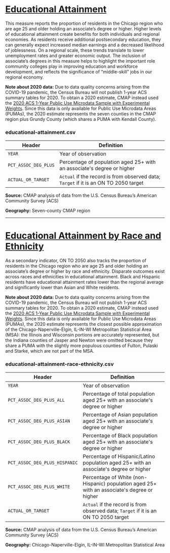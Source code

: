 # [Educational Attainment](https://www.cmap.illinois.gov/2050/indicators/educational-attainment)

This measure reports the proportion of residents in the Chicago region who are age 25 and older holding an associate’s degree or higher. Higher levels of educational attainment create benefits for both individuals and regional economies. As residents receive additional postsecondary education, they can generally expect increased median earnings and a decreased likelihood of joblessness. On a regional scale, these trends translate to lower unemployment rates and greater economic output. The inclusion of associate’s degrees in this measure helps to highlight the important role community colleges play in improving education and workforce development, and reflects the significance of “middle-skill” jobs in our regional economy.

**Note about 2020 data:** Due to data quality concerns arising from the COVID-19 pandemic, the Census Bureau will not publish 1-year ACS summary tables for 2020. To obtain a 2020 estimate, CMAP instead used the [2020 ACS 1-Year Public Use Microdata Sample with Experimental Weights](https://www.census.gov/programs-surveys/acs/data/experimental-data/2020-1-year-pums.html). Since this data is only available for Public Use Microdata Areas (PUMAs), the 2020 estimate represents the seven counties in the CMAP region plus Grundy County (which shares a PUMA with Kendall County).

### educational-attainment.csv

Header | Definition
-------|-----------
`YEAR` | Year of observation
`PCT_ASSOC_DEG_PLUS` | Percentage of population aged 25+ with an associate's degree or higher
`ACTUAL_OR_TARGET` | `Actual` if the record is from observed data; `Target` if it is an ON TO 2050 target

**Source:** CMAP analysis of data from the U.S. Census Bureau’s American Community Survey (ACS)

**Geography:** Seven-county CMAP region

---

# [Educational Attainment by Race and Ethnicity](https://www.cmap.illinois.gov/2050/indicators/educational-attainment#IGperspective)

As a secondary indicator, ON TO 2050 also tracks the proportion of residents in the Chicago region who are age 25 and older holding an associate’s degree or higher by race and ethnicity. Disparate outcomes exist across races and ethnicities in educational attainment. Black and Hispanic residents have educational attainment rates lower than the regional average and significantly lower than Asian and White residents.

**Note about 2020 data:** Due to data quality concerns arising from the COVID-19 pandemic, the Census Bureau will not publish 1-year ACS summary tables for 2020. To obtain a 2020 estimate, CMAP instead used the [2020 ACS 1-Year Public Use Microdata Sample with Experimental Weights](https://www.census.gov/programs-surveys/acs/data/experimental-data/2020-1-year-pums.html). Since this data is only available for Public Use Microdata Areas (PUMAs), the 2020 estimate represents the closest possible approximation of the Chicago-Naperville-Elgin, IL-IN-WI Metropolitan Statistical Area (MSA): the Illinois and Wisconsin portions are accurately represented, but the Indiana counties of Jasper and Newton were omitted because they share a PUMA with the slightly more populous counties of Fulton, Pulaski and Starke, which are not part of the MSA.

### educational-attainment-race-ethnicity.csv

Header | Definition
-------|-----------
`YEAR` | Year of observation
`PCT_ASSOC_DEG_PLUS_ALL` | Percentage of total population aged 25+ with an associate's degree or higher
`PCT_ASSOC_DEG_PLUS_ASIAN` | Percentage of Asian population aged 25+ with an associate's degree or higher
`PCT_ASSOC_DEG_PLUS_BLACK` | Percentage of Black population aged 25+ with an associate's degree or higher
`PCT_ASSOC_DEG_PLUS_HISPANIC` | Percentage of Hispanic/Latino population aged 25+ with an associate's degree or higher
`PCT_ASSOC_DEG_PLUS_WHITE` | Percentage of White (non-Hispanic) population aged 25+ with an associate's degree or higher
`ACTUAL_OR_TARGET` | `Actual` if the record is from observed data; `Target` if it is an ON TO 2050 target

**Source:** CMAP analysis of data from the U.S. Census Bureau’s American Community Survey (ACS)

**Geography:** Chicago-Naperville-Elgin, IL-IN-WI Metropolitan Statistical Area
